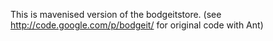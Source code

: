 This is mavenised version of the bodgeitstore.
(see http://code.google.com/p/bodgeit/ for original code with Ant)